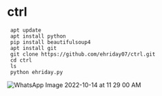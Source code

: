 # ctrl
     apt update 
     apt install python
     pip install beautifulsoup4
     apt install git 
     git clone https://github.com/ehriday07/ctrl.git
     cd ctrl
     ls
     python ehriday.py
![WhatsApp Image 2022-10-14 at 11 29 00 AM](https://drive.google.com/file/d/1CSnt8sNfEHy2CY--rCBIEnOJ7PJU8RnN/view?usp=drivesdk)
    
